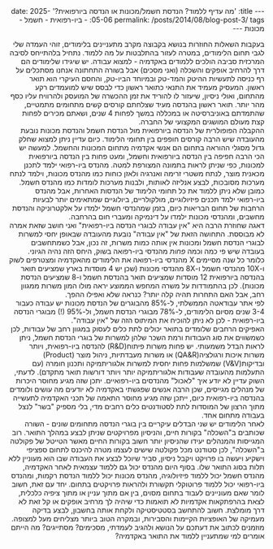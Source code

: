<div dir="rtl" align="right">
---
title: 'מה עדיף ללמוד? הנדסת חשמל/מכונות או הנדסה ביורפואית?'
date: 2025-05-06
permalink: /posts/2014/08/blog-post-3/
tags:
  - ביו-רפואית
  - חשמל
  - מכונות
---
<div dir="rtl" align="right">

בעקבות השאלות החוזרות בנושא בקבוצה מקרב מתעניינים בלימודים, זוהי העמדה שלי לגבי תחום הלימודים, במטרה לעזור בהתלבטות על מה ללמוד.
נתחיל בלהתייחס לסיבה המרכזית סביבה הולכים ללמודים באקדמיה - למצוא עבודה. יש שיגידו שלימודים הם דרך להרחיב אופקים והשכלה (ואני מסכים) אבל בשורה התחתונה אנחנו מסתכלים על רף כניסה לתעשיות ההיטק והמד-טק ובמיוחד הביו-טק, והחסם העיקרי הוא תואר ראשון.
המעסיק מעמיד את התנאי כתואר ראשון כדי לבסס שיש למועמדים רקע מהתחום, ואולי ניסיון, שיעזור לו להוריד את זמן ההכשרה של המועסק ולהרוויח עליו כסף מהר יותר. תואר ראשון בהנדסה מעיד שצלחתם קורסים קשים מתחומים מתמטיים, שהתמדתם באוניברסיטה או במכללה במשך לפחות 4 שנים, ושאתם מכירים לפחות קצת מעולם המושגים המקצועי של החברה. <br>
ההקבלה הפופולרית של הנדסה ביורפואית מול הנדסת חשמל והנדסת מכונות נובעת מהעובדה שיש הרבה קורסים חופפים בין תחומי הלימוד. כיום עדיין ניתן למצוא שחלק גדול מסגלי ההוראה בתחום הם אנשי אקדמיה מתחום המכונות והחשמל. למעשה יש הכי הרבה חפיפה בין הנדסה ביורפואית וחשמל, ומעט פחות בין הנדסה ביורפואית למכונות, כפי שניתן לראות בתמונה המצורפת למטה. מהנדס ביו-רפואי ילמד לתכנן מכאנית מוצר, לנתח משטרי זרימה ואנרגיה ולאזן כוחות כמו מהנדס מכונות, וילמד לנתח מערכות מסובכות, לבצע אנליזה לאותות, ולבנות מערכות לומדות כמו מהנדס חשמל. כמובן שלא ניתן ללמוד את כל תחומי הלימוד של הנדסות האחרות, אבל מהנדס ביו-רפואי ילמד תכנים פיזיולוגיים, מולקולריים, ביולוגיים שמתאימים יותר לבעיות הרחבות של תחום הבריאות כיום, בזמן שמהנדסי חשמל ילמדו על אלקטרוניקה והנדסת מחשבים, ומהנדסי מכונות ילמדו על דינמיקה ומעברי חום בהרחבה. <br>
דאגה שחוזרת הרבה היא "אין עבודה לבוגרי הנדסה ביו-רפואית" ואני חושב שזאת אמרה לא מבוססת. התחושה הזאת של "אין עבודה" נובעת מהעובדה שבאופן יחסי למשרות לבוגרי הנדסת חשמל ומכונות אין אותה כמות משרות, זה נכון, אבל כשמתחשבים בעובדה שיש פי כמה וכמה *פחות* מהנדסי ביו-רפואה בשוק, היחס הזה נהיה הגיוני. כלומר כל שנה מסיימים X מהנדסי ביו-רפואה את הלימודים מהאקדמיה ומצטרפים לשוק ו-10X מהנדסי חשמל ו-8X מהנדסי מכונות (שכן יש 4 מוסדות בארץ שמציעים תואר בהנדסה ביורפואית 12 מוסדות שמציעים תואר בהנדסת חשמל ו-8 שמציעים הנדסת מכונות). לכן בהתמודדות על משרה המחפש הממוצע יראה מולו המון משרות ממגוון רחב, אבל האם התחרות תהיה קלה יותר? כנראה שלא ואפילו ההפך. <br>
לפי אתר עבודאטה הממשלתי, ל-85% מהבוגרים של הנדסת מכונות יש עבודה כעבור 3-4 שנים מסיום הלימודים, ל-78% מבוגרי הנדסת חשמל, ול-95% (!) מבוגרי הנדסה ביו-רפואית - לכן לא ניתן להוכיח את המיתוס הזה של "אין עבודה". <br>
האפיקים הרחבים שלומדים בתואר יכולים לתת כלים לעסוק במגוון רחב של עבודות, לכן כשמשווים את סוג העבודות ורמת השכר שלהן למשרות של בוגרי הנדסת חשמל, ניתן לראות הבדל משמעותי. יש פחות משרות פיתוח(R&D) להנדסה ביו-רפואית, ויותר משרות איכות ורגולציה(QA&R) או משרות מעבדתיות, ניהול מוצר (Product) ובדיקות(V&V) שמשלמות פחות יחסית למשרות אלגוריתמיקה ותכנון חומרה (עם התעלמות מהעובדה שעבודות אלגוריתמיקה יותר ויותר דורשות תואר מתקדם).
לדעתי, השוק עדיין לא יודע איך "לאכול" מהנדסים ביו-רפואיים. יתכן שזה מגיע מחוסר היכרות של מנהלים מגייסים, שכן הרבה אנשים שפגשתי באקדמיה לא יודעים מה עושים ולומדים בהנדסה ביו-רפואית כיום, ייתכן שזה מגיע מחוסר התאמה של תכני האקדמיה לתעשייה מתוך הרצון של המוסדות לתת לסטודנטים כלים רחבים מדי, בלי מספיק "בשר" לנצל בעבודה מתחום אחד. <br>
לאחר הלימודים יש שני הבדלים עיקריים בין בוגרי הנדסה מתחומים שונים - השורה שכותבים ב"השכלה" בקורות חיים, והניסיון מפרויקטים שניתן לבצע במהלך התואר. רוב המגייסות והמנהלים יעידו שהניסיון יותר חשוב בקורות החיים מאשר הטייטל של פקולטה ב"השכלה", לכן סטודנט מכל פקולטה שישים לעצמו מטרה להיכנס לתחום ספציפי וישקיע ויעשה בו פרויקט ויקבל ניסיון, סביר שיוכל לבצע את העבודה שבו הוא מעוניין ללא תלות בסוג התואר שלו. בסוף היום מהנדס יכול גם ללמוד עצמאית לאחר האקדמיה, מהנדס חשמל יכול ללמוד פיזיולוגיה, מהנדס מכונות יכול ללמוד הנדסת רקמות, ומהנדס ביו-רפואי יכול ללמוד פרוטוקלי תקשורת ולהראות פרויקטים בתחום.
יחד עם זאת, חשוב לומר שאם מעוניינים לעבוד בתחום מסוים, בין אם מתוך עניין או מתוך ציפיה כלכלית, לצאת בהרפתקאות אקדמיות לא תואמות כדי שיהיה לך מרחיב אופקים או קל זאת לא דרך מומלצת. חשוב להתחשב בסטטיסטיקה ולקחת אותה בחשבון, לבצע בדיקה מעמיקה של האופציות הקיימות והסבירות, ובמקרה הטוב ביותר מצליחים מעל למצופה.
מוזמנים לכתוב את דעתכם על הנושא ולהגיב לעמדתי, מסכימים? מסתייגים? מה הייתם אומרים למי שמתעניין ללמוד את התואר באקדמיה?